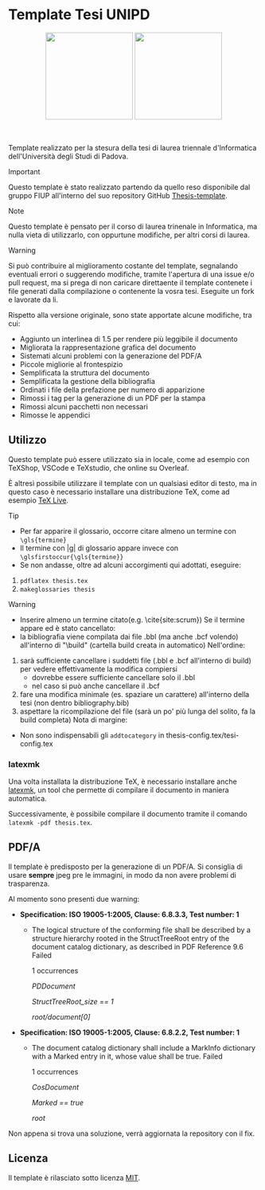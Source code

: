 # Template Tesi UNIPD

<p align="center">
  <img width="175" src="rsc/logo_unipd_white.png#gh-dark-mode-only">
  <img width="175" src="rsc/logo_unipd.png#gh-light-mode-only">
</p>

</br>

Template realizzato per la stesura della tesi di laurea triennale d'Informatica dell'Università degli Studi di Padova.

> [!IMPORTANT]
> Questo template è stato realizzato partendo da quello reso disponibile dal gruppo FIUP all'interno del suo repository GitHub [Thesis-template](https://github.com/FIUP/Thesis-template).

> [!NOTE]
> Questo template è pensato per il corso di laurea trinenale in Informatica, ma nulla vieta di utilizzarlo, con oppurtune modifiche, per altri corsi di laurea.

> [!WARNING]
> Si può contribuire al miglioramento costante del template, segnalando eventuali errori o suggerendo modifiche, tramite l'apertura di una issue e/o pull request, ma si prega di non caricare direttaente il template contenete i file generati dalla compilazione o contenente la vosra tesi. Eseguite un fork e lavorate da li.

Rispetto alla versione originale, sono state apportate alcune modifiche, tra cui:
- Aggiunto un interlinea di 1.5 per rendere più leggibile il documento
- Migliorata la rappresentazione grafica del documento
- Sistemati alcuni problemi con la generazione del PDF/A
- Piccole migliorie al frontespizio
- Semplificata la struttura del documento
- Semplificata la gestione della bibliografia
- Ordinati i file della prefazione per numero di apparizione
- Rimossi i tag per la generazione di un PDF per la stampa
- Rimossi alcuni pacchetti non necessari
- Rimosse le appendici

## Utilizzo
Questo template può essere utilizzato sia in locale, come ad esempio con TeXShop, VSCode e TeXstudio, che online su Overleaf.

È altresì possibile utilizzare il template con un qualsiasi editor di testo, ma in questo caso è necessario installare una distribuzione TeX, come ad esempio [TeX Live](https://www.tug.org/texlive/).

> [!TIP]
> - Per far apparire il glossario, occorre citare almeno un termine con ```\gls{termine}```
> - Il termine con |g| di glossario appare invece con  ```\glsfirstoccur{\gls{termine}}```
> - Se non andasse, oltre ad alcuni accorgimenti qui adottati, eseguire:
> 1) ``` pdflatex thesis.tex ```
> 2) ``` makeglossaries thesis ```

> [!WARNING]
> - Inserire almeno un termine citato(e.g. \cite{site:scrum})
> Se il termine appare ed è stato cancellato:
> - la bibliografia viene compilata dai file .bbl (ma anche .bcf volendo) all'interno di "\build" (cartella build creata in automatico)
> Nell'ordine:
> 1) sarà sufficiente cancellare i suddetti file (.bbl e .bcf all'interno di build) per vedere effettivamente la modifica compiersi
>    - dovrebbe essere sufficiente cancellare solo il .bbl
>    - nel caso si può anche cancellare il .bcf
> 2) fare una modifica minimale (es. spaziare un carattere) all'interno della tesi (non dentro bibliography.bib)
> 3) aspettare la ricompilazione del file (sarà un po' più lunga del solito, fa la build completa)
> Nota di margine:
> - Non sono indispensabili gli ``` addtocategory ``` in thesis-config.tex/tesi-config.tex

### latexmk

Una volta installata la distribuzione TeX, è necessario installare anche [latexmk](https://mg.readthedocs.io/latexmk.html), un tool che permette di compilare il documento in maniera automatica.

Successivamente, è possibile compilare il documento tramite il comando `latexmk -pdf thesis.tex`.

## PDF/A

Il template è predisposto per la generazione di un PDF/A. Si consiglia di usare **sempre** jpeg pre le immagini, in modo da non avere problemi di trasparenza.

Al momento sono presenti due warning:
- **Specification: ISO 19005-1:2005, Clause: 6.8.3.3, Test number: 1**
    - The logical structure of the conforming file shall be described by a structure hierarchy rooted in the StructTreeRoot entry of the document catalog dictionary, as described in PDF Reference 9.6	Failed
      
      1 occurrences
      
      _PDDocument_
      
      _StructTreeRoot_size == 1_
      
      _root/document[0]_

- **Specification: ISO 19005-1:2005, Clause: 6.8.2.2, Test number: 1**
    - The document catalog dictionary shall include a MarkInfo dictionary with a Marked entry in it, whose value shall be true.	Failed

      1 occurrences
      
      _CosDocument_
      
      _Marked == true_
      
      _root_

Non appena si trova una soluzione, verrà aggiornata la repository con il fix.

## Licenza

Il template è rilasciato sotto licenza [MIT](LICENSE).